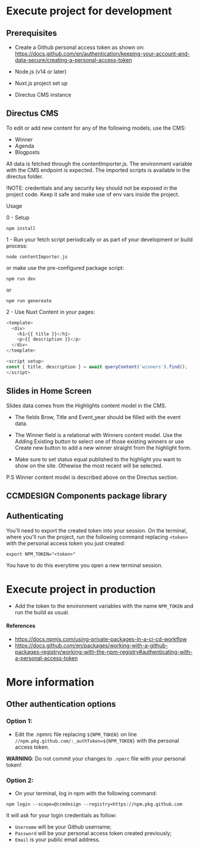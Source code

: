 # Execute project for development

## Prerequisites
- Create a Github personal access token as shown on: https://docs.github.com/en/authentication/keeping-your-account-and-data-secure/creating-a-personal-access-token

- Node.js (v14 or later)
- Nuxt.js project set up
- Directus CMS instance

## Directus CMS
To edit or add new content for any of the following models, use the CMS:
- Winner
- Agenda
- Blogposts

All data is fetched through the contentImporter.js. The environment variable with the CMS endpoint is expected. The imported scripts is available in the directus folder.

!NOTE: credentials and any security key should not be exposed in the project code. Keep it safe and make use of env vars inside the project.

Usage

0 - Setup
```
npm install
```

1 - Run your fetch script periodically or as part of your development or build process:
```
node contentImporter.js
```
or make use the pre-configured package script:
```
npm run dev
```
or
```
npm run genereate
```
2 - Use Nuxt Content in your pages:
```js
<template>
  <div>
    <h1>{{ title }}</h1>
    <p>{{ description }}</p>
  </div>
</template>

<script setup>
const { title, description } = await queryContent('winners').find();
</script>
```

## Slides in Home Screen
Slides data comes from the Highlights content model in the CMS.
- The fields Brow, Title and Event_year should be filled with the event data.

- The Winner field is a relational with Winners content model.
Use the Adding Existing button to select one of those existing winners or use Create new button to add a new winner straight from the highlight form.

- Make sure to set status equal published to the highlight you want to show on the site. Othewise the most recent will be selected.

P.S Winner content model is described above on the Directus section.


## CCMDESIGN Components package library

## Authenticating
You'll need to export the created token into your session.
On the terminal, where you'll run the project, run the following command replacing `<token>` with the personal access token you just created:

```
export NPM_TOKEN="<token>"
```

You have to do this everytime you open a new terminal session.

# Execute project in production
- Add the token to the environment variables with the name `NPM_TOKEN` and run the build as usual.


#### References
- https://docs.npmjs.com/using-private-packages-in-a-ci-cd-workflow
- https://docs.github.com/en/packages/working-with-a-github-packages-registry/working-with-the-npm-registry#authenticating-with-a-personal-access-token


# More information
## Other authentication options
### Option 1:
- Edit the .npmrc file replacing `${NPM_TOKEN}` on line `//npm.pkg.github.com/:_authToken=${NPM_TOKEN}` with the personal access token.

**WARNING**: Do not commit your changes to `.npmrc` file with your personal token!

### Option 2:
- On your terminal, log in npm with the following command:

```
npm login --scope=@ccmdesign --registry=https://npm.pkg.github.com
```

It will ask for your login credentials as follow:
- `Username` will be your Github username;
- `Password` will be your personal access token created previously;
- `Email` is your public email address.

